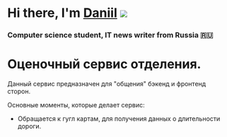 # Hi there, I'm [Daniil](https://daniilshat.ru/) ![](https://github.com/blackcater/blackcater/raw/main/images/Hi.gif) 
### Computer science student, IT news writer from Russia 🇷🇺

# Оценочный сервис отделения. 
Данный сервис предназначен для "общения" бэкенд и фронтенд сторон.  

Основные моменты, которые  делает сервис: 
  - Обращается к гугл картам, для получения данных о длительности дороги.


